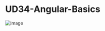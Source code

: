 # UD34-Angular-Basics

![image](https://user-images.githubusercontent.com/108835310/188750706-37661963-4778-4c3e-b1c9-3e730486ee29.png)
